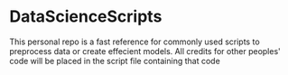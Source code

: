 # DataScienceScripts
This personal repo is a fast reference for commonly used scripts to preprocess data or create effecient models.
All credits for other peoples' code will be placed in the script file containing that code
